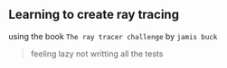 ## Learning to create ray tracing

using the book `The ray tracer challenge` by `jamis buck`

> feeling lazy not writting all the tests
